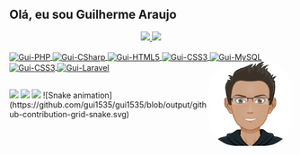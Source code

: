 ## Olá, eu sou Guilherme Araujo
<div align="center">
  <a href="https://github.com/gui1535">
  <img height="180em" src="https://github-readme-stats.vercel.app/api?username=gui1535&show_icons=true&theme=dark&include_all_commits=true&count_private=false"/>
  <img height="180em" src="https://github-readme-stats.vercel.app/api/top-langs/?username=gui1535&layout=compact&langs_count=7&theme=dark"/>
</div>
<div style="display: inline_block"><br>
  <img align="center" alt="Gui-PHP" height="30" width="40" src="https://cdn.jsdelivr.net/gh/devicons/devicon/icons/php/php-original.svg">
  <img align="center" alt="Gui-CSharp" height="30" width="40" src="https://cdn.jsdelivr.net/gh/devicons/devicon/icons/csharp/csharp-original.svg">
  <img align="center" alt="Gui-HTML5" height="30" width="40" src="https://cdn.jsdelivr.net/gh/devicons/devicon/icons/html5/html5-original.svg">
  <img align="center" alt="Gui-CSS3" height="30" width="40" src="https://cdn.jsdelivr.net/gh/devicons/devicon/icons/css3/css3-original.svg">
  <img align="center" alt="Gui-MySQL" height="30" width="40" src="https://cdn.jsdelivr.net/gh/devicons/devicon/icons/mysql/mysql-plain.svg">
  <img align="center" alt="Gui-CSS3" height="30" width="40" src="https://cdn.jsdelivr.net/gh/devicons/devicon/icons/bootstrap/bootstrap-original.svg">
  <img align="center" alt="Gui-Laravel" height="30" width="40" src="https://cdn.jsdelivr.net/gh/devicons/devicon/icons/laravel/laravel-plain.svg">
  <img align="right" alt="Gui" height="150" style="border-radius:50px;" src="https://github.com/gui1535/gui1535/blob/main/face.png">
</div>
   
  ##
 
<div> 
  <a href = "mailto:guilherme.araujo1535@gmail.com"><img src="https://img.shields.io/badge/-Gmail-%23333?style=for-the-badge&logo=gmail&logoColor=white" target="_blank"></a>
  <a href="https://www.linkedin.com/in/guilhermearaujo1/" target="_blank"><img src="https://img.shields.io/badge/-LinkedIn-%230077B5?style=for-the-badge&logo=linkedin&logoColor=white" target="_blank"></a>
    <a href="https://t.me/Guilhermearaujo01" target="_blank"><img src="https://img.shields.io/badge/Telegram-2CA5E0?style=for-the-badge&logo=telegram&logoColor=white" target="_blank"></a> 
  ![Snake animation](https://github.com/gui1535/gui1535/blob/output/github-contribution-grid-snake.svg)
</div>

